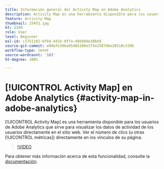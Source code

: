 ```yaml
---
title: Información general del Activity Map en Adobe Analytics
description: Activity Map es una herramienta disponible para los usuarios de Adobe Analytics que sirve para visualizar los datos de actividad de los usuarios directamente en el sitio web. Ver el número de clics (u otras métricas) directamente en los vínculos de la página.
feature: Activity Map
thumbnail: 25451.jpg
kt: 2349
role: User
level: Beginner
exl-id: c1751182-bf6d-441b-9ffa-d9d40de20bb9
source-git-commit: e04bfe38ba95485180e1f5e2587d6e26518c339b
workflow-type: tm+mt
source-wordcount: '103'
ht-degree: 100%

---
```


# [!UICONTROL Activity Map] en Adobe Analytics {#activity-map-in-adobe-analytics}

[!UICONTROL Activity Map] es una herramienta disponible para los usuarios de Adobe Analytics que sirve para visualizar los datos de actividad de los usuarios directamente en el sitio web. Ver el número de clics (u otras [!UICONTROL métricas]) directamente en los vínculos de su página.

>[!VIDEO](https://video.tv.adobe.com/v/25451/?quality=12)

Para obtener más información acerca de esta funcionalidad, consulte la [documentación](https://experienceleague.adobe.com/docs/analytics/analyze/activity-map/activity-map.html?lang=es).

